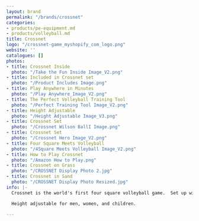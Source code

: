 ```yaml
---
layout: brand
permalink: "/brands/crossnet"
categories:
- products/pe-equipment.md
- products/volleyball.md
title: Crossnet
logo: "/crossnet-game_myshopify_com_logo.png"
website: ''
catalogues: []
photos:
- title: Crossnet Inside
  photo: "/Take the Fun Inside Image_V2.png"
- title: Included in Crossnet set
  photo: "/Product Includes Image.png"
- title: Play Anywhere in Minutes
  photo: "/Play Anywhere_Image_V2.png"
- title: The Perfect Volleyball Training Tool
  photo: "/Perfect Training Tool Image_V2.png"
- title: Height Adjustable
  photo: "/Height Adjustable Image_V3.png"
- title: Crossnet Set
  photo: "/Crossnet Wilson BallI Image.png"
- title: Crossnet Set
  photo: "/Crossnet Hero Image_V2.png"
- title: Four Square Meets Volleyball
  photo: "/4Square Meets Volleyball Image_V2.png"
- title: How to Play Crossnet
  photo: "/Amazon How to Play.png"
- title: Crossnet on Grass
  photo: "/CROSSNET Display Photo 2.jpg"
- title: Crossnet in Sand
  photo: "/CROSSNET Display Photo Resized.jpg"
info: |-
  Crossnet is the world's first four square volleyball game.  Set up within minutes in sand, grass, or indoors.

  Height adjustable for men, women, and children.

---
```

